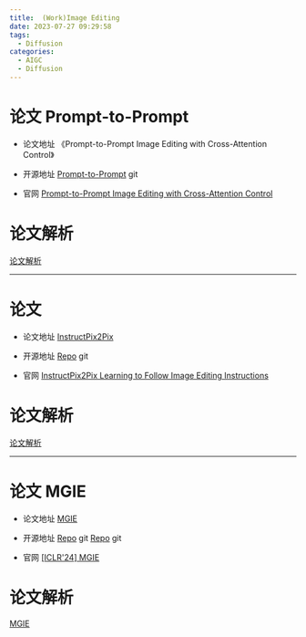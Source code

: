 ```yaml
---
title:  (Work)Image Editing
date: 2023-07-27 09:29:58
tags:
  - Diffusion
categories: 
  - AIGC
  - Diffusion 
---
```


<p></p>
<!-- more -->


# 论文 Prompt-to-Prompt
+ 论文地址
《Prompt-to-Prompt Image Editing with Cross-Attention Control》

+ 开源地址
  [Prompt-to-Prompt](https://github.com/google/prompt-to-prompt/) git

+ 官网
  [Prompt-to-Prompt Image Editing with Cross-Attention Control](https://prompt-to-prompt.github.io/) 

# 论文解析
[论文解析](https://candied-skunk-1ca.notion.site/Prompt-to-Prompt-3ae01e342c6b4b41adc58c6ec5233020)

---

# 论文
+ 论文地址
 [InstructPix2Pix]() 

+ 开源地址
[Repo](https://github.com/timothybrooks/instruct-pix2pix) git

+ 官网
[InstructPix2Pix Learning to Follow Image Editing Instructions](https://www.timothybrooks.com/instruct-pix2pix) 

# 论文解析
[论文解析](https://candied-skunk-1ca.notion.site/InstructPix2Pix-aedf2e9b6acd48fab6928f717065288c?pvs=4)


---

# 论文 MGIE
+ 论文地址
  [MGIE](https://openreview.net/pdf?id=S1RKWSyZ2Y)

+ 开源地址
  [Repo](https://github.com/apple/ml-mgie) git
  [Repo](https://github.com/tsujuifu/pytorch_mgie) git  

+ 官网
  [[ICLR'24] MGIE](https://mllm-ie.github.io/) 


# 论文解析
[MGIE](https://candied-skunk-1ca.notion.site/MGIE-d6bfedcc92ae42a48a64ac199ce2aa14?pvs=4)








